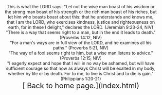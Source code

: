 <header> <title>(PVW)Favorite Verses</title> <meta content="IE=9" http-equiv="X-UA-Compatible"></meta> </header> <center> This is what the LORD says: "Let not the wise man boast of his wisdom or the strong man boast of his strength or the rich man boast of his riches, but let him who boasts boast about this: that he understands and knows me, that I am the LORD, who exercises kindness, justice and righteousness on earth, for in these I delight," declares the LORD. (Jeremiah 9:23-24, NIV) <center> "There is a way that seems right to a man, but in the end it leads to death." (Proverbs 14:12, NIV) <center> "For a man's ways are in full view of the LORD, and he examines all his paths." (Proverbs 5:21, NIV) <center> "The way of a fool seems right to him, but a wise man listens to advice." (Proverbs 12:15, NIV) <center> "I eagerly expect and hope that I will in no way be ashamed, but will have sufficient courage so that now as always Christ will be exalted in my body, whether by life or by death. For to me, to live is Christ and to die is gain." (Philippians 1:20-21) </center> </center> </center>
  <font size="+2"> [ Back to home page.](index.html) </font>

</center></center>

